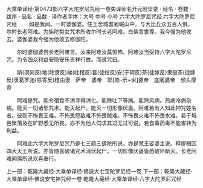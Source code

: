 大乘单译经·第0473部六字大陀罗尼咒经一卷失译师名开元附梁录
· 经名 · 卷数 · 跋序
· 品名 · 品数 · 译作者字体：大号 中号 小号
六字大陀罗尼咒经
六字大陀罗尼咒经
　　如是我闻。一时婆伽婆。住王舍城耆阇崛山中。与大比丘众五百人俱。尔时长老阿难。为旃陀梨女咒术所收尔时长老阿难。白佛言世尊。我今强为他收去。婆伽婆我今强为他收去修伽陀。

　　尔时婆伽婆告长老阿难言。汝来阿难汝莫惊怖。阿难汝当受持六字大陀罗尼咒。为令四众利益安隐安乐吉祥行故。而说咒曰。

　　斯(须何反)地(除隶反)梯(吐稽反)昙(徒绀反)安(于轲反)茶(徒嫁反)隶般茶(徒嫁反)隶葛罗驰(除寄反)稽由隶　萨帝　婆帝　耶[賒-示+米]婆帝　底阇婆帝　频头摩帝

　　阿难是咒。能令宿食不消寻得消化。能除吐下等病。能除风病。热病冷病杂病。能灭一切诸邪咒术。能灭起尸。能灭一切形像厌蛊。阿难若有人知此神咒姓名者。彼则不怖畏王难。不怖畏怨敌难不怖畏贼难。不怖畏火难不怖畏水难。若于城邑聚落及在旷野悉无所畏。亦不为他人伺求其过无过可说。若食毒药毒不能害转为利益。

　　阿难此六字大陀罗尼咒乃是七三藐三佛陀所说。亦是梵王娑婆主说。释提桓因四大天王所说。亦皆随喜破诸咒术消伏起尸。一切形像厌蛊皆悉破坏断灭。长老阿难闻佛所说欢喜奉行。

上一部：乾隆大藏经·大乘单译经·佛说大七宝陀罗尼经一卷
下一部：乾隆大藏经·大乘单译经·佛说安宅神咒经一卷
乾隆大藏经·大乘单译经·六字大陀罗尼咒经